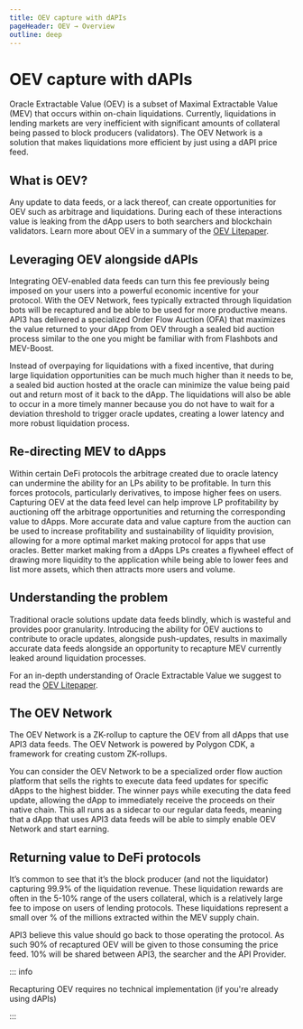 ```yaml
---
title: OEV capture with dAPIs
pageHeader: OEV → Overview
outline: deep
---
```


<PageHeader/>

# OEV capture with dAPIs

Oracle Extractable Value (OEV) is a subset of Maximal Extractable Value (MEV)
that occurs within on-chain liquidations. Currently, liquidations in lending
markets are very inefficient with significant amounts of collateral being passed
to block producers (validators). The OEV Network is a solution that makes
liquidations more efficient by just using a dAPI price feed.

## What is OEV?

Any update to data feeds, or a lack thereof, can create opportunities for OEV
such as arbitrage and liquidations. During each of these interactions value is
leaking from the dApp users to both searchers and blockchain validators. Learn
more about OEV in a summary of the
[OEV Litepaper](https://medium.com/api3/oracle-extractable-value-oev-13c1b6d53c5b).

## Leveraging OEV alongside dAPIs

Integrating OEV-enabled data feeds can turn this fee previously being imposed on
your users into a powerful economic incentive for your protocol. With the OEV
Network, fees typically extracted through liquidation bots will be recaptured
and be able to be used for more productive means. API3 has delivered a
specialized Order Flow Auction (OFA) that maximizes the value returned to your
dApp from OEV through a sealed bid auction process similar to the one you might
be familiar with from Flashbots and MEV-Boost.

Instead of overpaying for liquidations with a fixed incentive, that during large
liquidation opportunities can be much much higher than it needs to be, a sealed
bid auction hosted at the oracle can minimize the value being paid out and
return most of it back to the dApp. The liquidations will also be able to occur
in a more timely manner because you do not have to wait for a deviation
threshold to trigger oracle updates, creating a lower latency and more robust
liquidation process.

## Re-directing MEV to dApps

Within certain DeFi protocols the arbitrage created due to oracle latency can
undermine the ability for an LPs ability to be profitable. In turn this forces
protocols, particularly derivatives, to impose higher fees on users. Capturing
OEV at the data feed level can help improve LP profitability by auctioning off
the arbitrage opportunities and returning the corresponding value to dApps. More
accurate data and value capture from the auction can be used to increase
profitability and sustainability of liquidity provision, allowing for a more
optimal market making protocol for apps that use oracles. Better market making
from a dApps LPs creates a flywheel effect of drawing more liquidity to the
application while being able to lower fees and list more assets, which then
attracts more users and volume.


## Understanding the problem

Traditional oracle solutions update data feeds blindly, which is wasteful and
provides poor granularity. Introducing the ability for OEV auctions to
contribute to oracle updates, alongside push-updates, results in maximally
accurate data feeds alongside an opportunity to recapture MEV currently leaked
around liquidation processes.

For an in-depth understanding of Oracle Extractable Value we suggest to read the
[OEV Litepaper](https://raw.githubusercontent.com/api3dao/oev-litepaper/main/oev-litepaper.pdf).

## The OEV Network

The OEV Network is a ZK-rollup to capture the OEV from all dApps that use API3
data feeds. The OEV Network is powered by Polygon CDK, a framework for creating
custom ZK-rollups.

You can consider the OEV Network to be a specialized order flow auction platform
that sells the rights to execute data feed updates for specific dApps to the
highest bidder. The winner pays while executing the data feed update, allowing
the dApp to immediately receive the proceeds on their native chain. This all
runs as a sidecar to our regular data feeds, meaning that a dApp that uses API3
data feeds will be able to simply enable OEV Network and start earning.

## Returning value to DeFi protocols

It’s common to see that it’s the block producer (and not the liquidator)
capturing 99.9% of the liquidation revenue. These liquidation rewards are often
in the 5-10% range of the users collateral, which is a relatively large fee to
impose on users of lending protocols. These liquidations represent a small over
% of the millions extracted within the MEV supply chain.

API3 believe this value should go back to those operating the protocol. As such
90% of recaptured OEV will be given to those consuming the price feed. 10% will
be shared between API3, the searcher and the API Provider.

::: info

Recapturing OEV requires no technical implementation (if you're already using
dAPIs)

:::
